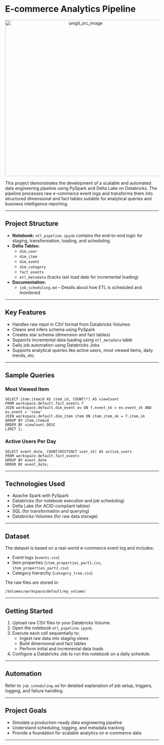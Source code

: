 # E-commerce Analytics Pipeline

<div align="center">
  <img src="https://github.com/user-attachments/assets/ec173501-09e6-4319-846e-04586fa843d9" alt="unigit_src_image" width="512" height="512" />
</div>

This project demonstrates the development of a scalable and automated data engineering pipeline using PySpark and Delta Lake on Databricks. The pipeline processes raw e-commerce event logs and transforms them into structured dimensional and fact tables suitable for analytical queries and business intelligence reporting.

---

## Project Structure

- **Notebook:** `etl_pipeline.ipynb` contains the end-to-end logic for staging, transformation, loading, and scheduling.
- **Delta Tables:**
  - `dim_user`
  - `dim_item`
  - `dim_event`
  - `dim_category`
  - `fact_events`
  - `etl_metadata` (tracks last load date for incremental loading)
- **Documentation:**
  - `job_scheduling.md` – Details about how ETL is scheduled and monitored

---

## Key Features

- Handles raw input in CSV format from Databricks Volumes
- Cleans and infers schema using PySpark
- Creates star schema (dimension and fact tables)
- Supports incremental data loading using `etl_metadata` table
- Daily job automation using Databricks Jobs
- Supports analytical queries like active users, most viewed items, daily trends, etc.

---

## Sample Queries

### Most Viewed Item

```
SELECT item.itemid AS item_id, COUNT(*) AS viewCount
FROM workspace.default.fact_events f
JOIN workspace.default.dim_event ev ON f.event_sk = ev.event_sk AND ev.event = 'view'
JOIN workspace.default.dim_item item ON item.item_sk = f.item_sk
GROUP BY item.itemid
ORDER BY viewCount DESC
LIMIT 1;
```

### Active Users Per Day

```
SELECT event_date, COUNT(DISTINCT user_sk) AS active_users
FROM workspace.default.fact_events
GROUP BY event_date
ORDER BY event_date;
```

---

## Technologies Used

- Apache Spark with PySpark
- Databricks (for notebook execution and job scheduling)
- Delta Lake (for ACID-compliant tables)
- SQL (for transformation and querying)
- Databricks Volumes (for raw data storage)

---

## Dataset

The dataset is based on a real-world e-commerce event log and includes:

- Event logs (`events.csv`)
- Item properties (`item_properties_part1.csv`, `item_properties_part2.csv`)
- Category hierarchy (`category_tree.csv`)

The raw files are stored in:

```
/Volumes/workspace/default/my_volume/
```

---

## Getting Started

1. Upload raw CSV files to your Databricks Volume.
2. Open the notebook `etl_pipeline.ipynb`.
3. Execute each cell sequentially to:
   - Ingest raw data into staging views
   - Build dimensional and fact tables
   - Perform initial and incremental data loads
4. Configure a Databricks Job to run this notebook on a daily schedule.

---

## Automation

Refer to `job_scheduling.md` for detailed explanation of job setup, triggers, logging, and failure handling.

---

## Project Goals

- Simulate a production-ready data engineering pipeline
- Understand scheduling, logging, and metadata tracking
- Provide a foundation for scalable analytics on e-commerce data

---


